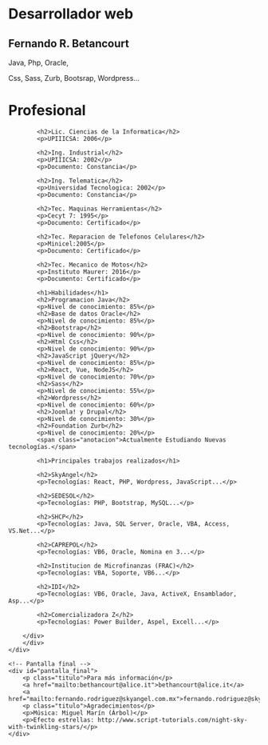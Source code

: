 <link href="/css/AnimacionCurriculum.css" rel="stylesheet" type="text/css" />

<div id="negro">

<div class="stars"></div>
<div class="twinkling"></div>
<div class="clouds"></div>
	<div id="zoom">
		<h1>Desarrollador web</h1>
		<h2>Fernando R. Betancourt</h2>
		<p>Java, Php, Oracle,</p>
		<p>Css, Sass, Zurb, Bootsrap, Wordpress...</p>
	</div>
	<div id="perspectiva">
		<div id="visible">
		<div id="capa_movimiento">
			<h1>Profesional</h1>

			<h2>Lic. Ciencias de la Informatica</h2>
			<p>UPIIICSA: 2006</p>

			<h2>Ing. Industrial</h2>
			<p>UPIIICSA: 2002</p>
			<p>Documento: Constancia</p>

			<h2>Ing. Telematica</h2>
			<p>Universidad Tecnologica: 2002</p>
			<p>Documento: Constancia</p>

			<h2>Tec. Maquinas Herramientas</h2>
			<p>Cecyt 7: 1995</p>
			<p>Documento: Certificado</p>

			<h2>Tec. Reparacion de Telefonos Celulares</h2>
			<p>Minicel:2005</p>
			<p>Documento: Certificado</p>

			<h2>Tec. Mecanico de Motos</h2>
			<p>Instituto Maurer: 2016</p>
			<p>Documento: Certificado</p>

			<h1>Habilidades</h1>
			<h2>Programacion Java</h2>
			<p>Nivel de conocimiento: 85%</p>
			<h2>Base de datos Oracle</h2>
			<p>Nivel de conocimiento: 85%</p>
			<h2>Bootstrap</h2>
			<p>Nivel de conocimiento: 90%</p>
			<h2>Html Css</h2>
			<p>Nivel de conocimiento: 90%</p>
			<h2>JavaScript jQuery</h2>
			<p>Nivel de conocimiento: 85%</p>
			<h2>React, Vue, NodeJS</h2>
			<p>Nivel de conocimiento: 70%</p>
			<h2>Sass</h2>
			<p>Nivel de conocimiento: 55%</p>
			<h2>Wordpress</h2>
			<p>Nivel de conocimiento: 60%</p>
			<h2>Joomla! y Drupal</h2>
			<p>Nivel de conocimiento: 30%</p>
			<h2>Foundation Zurb</h2>
			<p>Nivel de conocimiento: 20%</p>
			<span class="anotacion">Actualmente Estudiando Nuevas tecnologías.</span>

			<h1>Principales trabajos realizados</h1>

			<h2>SkyAngel</h2>
			<p>Tecnologías: React, PHP, Wordpress, JavaScript...</p>

			<h2>SEDESOL</h2>
			<p>Tecnologías: PHP, Bootstrap, MySQL...</p>

			<h2>SHCP</h2>
			<p>Tecnologías: Java, SQL Server, Oracle, VBA, Access, VS.Net...</p>

			<h2>CAPREPOL</h2>
			<p>Tecnologías: VB6, Oracle, Nomina en 3...</p>

			<h2>Institucion de Microfinanzas (FRAC)</h2>
			<p>Tecnologías: VBA, Soporte, VB6...</p>

			<h2>IDI</h2>
			<p>Tecnologías: VB6, Oracle, Java, ActiveX, Ensamblador, Asp...</p>

			<h2>Comercializadora Z</h2>
			<p>Tecnologías: Power Builder, Aspel, Excell...</p>

		</div>
		</div>
	</div>

	<!-- Pantalla final -->
	<div id="pantalla_final">
		<p class="titulo">Para más información</p>
		<a href="mailto:bethancourt@alice.it">bethancourt@alice.it</a>
		<a href="mailto:fernando.rodriguez@skyangel.com.mx">fernando.rodriguez@skyangel.com.mx</a>
		<p class="titulo">Agradecimientos</p>
		<p>Música: Miguel Marín (Árbol)</p>
		<p>Efecto estrellas: http://www.script-tutorials.com/night-sky-with-twinkling-stars/</p>
	</div>
</div>

